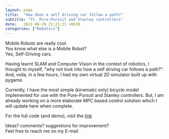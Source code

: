 ```yaml
---
layout: page
title:  "How does a self driving car follow a path?"
subtitle: "ft. Pure-Pursuit and Stanley controllers"
date:   2022-06-29 21:21:21 +0530
categories: ["Robotics"]
---
```


Mobile Robots are really cool.   
You know what else is a Mobile Robot?  
Yes, Self-Driving cars.   

Having learnt SLAM and Computer Vision in the context of robotics, I thought to myself, "why not look into how a self driving car follows a path?". And, voila, in a few hours, I had my own virtual 2D simulator built up with pygame.  

Currently, I have the most simple (kinematic only) bicycle model implemented for use with the Pure-Pursuit and Stanley controllers. But, I am already working on a more elaborate MPC based control solution which I will update here when complete.

For the full code (and demo), visit the [link](https://github.com/Stephen-Tellis/self_driving_project)

Ideas? comments? suggestions for improvement?   
Feel free to reach me on my E-mail
